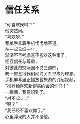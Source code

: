 # 信任关系

“你喜欢我吗？”\
他突然问。\
“喜欢呀。”\
我单手拿着手机愣愣地答道。\
在一起已经一年，\
渐渐不再考虑喜不喜欢这种事了。\
相互信任与尊重，\
对彼此的交际圈不说三道四，\
我一直觉得我们间的关系已颇为理想。\
手机屏幕里正播放着旅游的介绍视频，\
“推荐给喜欢新鲜感约会的你们！”\
一瞬间，我意识到了。\
“对不起……”\
“啊？”\
“我已经不喜欢你了。”\
心里浮现的人并不是他。
